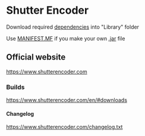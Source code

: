 # Shutter Encoder

Download required [dependencies](../master/Library/sources.txt) into "Library" folder

Use [MANIFEST.MF](../master/MANIFEST.MF) if you make your own [.jar](../master/Shutter%20Encoder.jar) file

## Official website

https://www.shutterencoder.com

### Builds

https://www.shutterencoder.com/en/#downloads

#### Changelog

https://www.shutterencoder.com/changelog.txt
